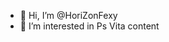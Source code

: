 - 👋 Hi, I’m @HoriZonFexy
- 👀 I’m interested in Ps Vita content

<!---
HoriZonFexy/HoriZonFexy is a ✨ special ✨ repository because its `README.md` (this file) appears on your GitHub profile.
You can click the Preview link to take a look at your changes.
--->
